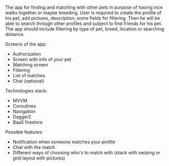 The app for finding and matching with other pets in purpose of having nice walks together or maybe breeding.
User is required to create the profile of his pet, add pictures, description, some fields for filtering.
Then he will be able to search through other profiles and subject to find friends for his pet.
The app should include filtering by type of pet, breed, location or searching distance.

Screens of the app:
- Authorization
- Screen with info of your pet
- Matching screen
- Filtering
- List of matches
- Chat (optional)

Technologies stack:
- MVVM
- Coroutines
- Navigation
- Dagger2
- BaaS firestore

Possible features:
- Notification when someone matches your profile
- Chat with the match
- Different ways of choosing who's to match with (stack with swiping or grid layout with pictures)